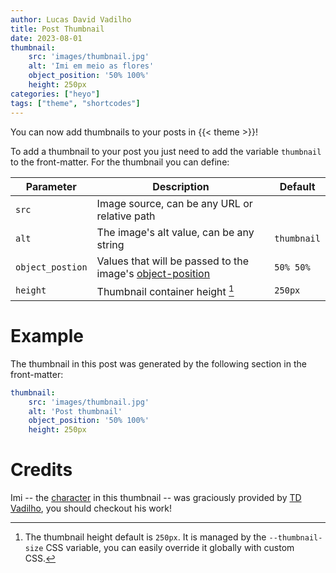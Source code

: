 ```yaml
---
author: Lucas David Vadilho
title: Post Thumbnail
date: 2023-08-01
thumbnail:
    src: 'images/thumbnail.jpg'
    alt: 'Imi em meio as flores'
    object_position: '50% 100%'
    height: 250px
categories: ["heyo"]
tags: ["theme", "shortcodes"]
---
```


You can now add thumbnails to your posts in {{< theme >}}!

<!--more-->

To add a thumbnail to your post you just need to add the variable `thumbnail` to the front-matter. For the thumbnail you can define:

| Parameter | Description | Default |
| --- | --- | --- |
| `src` | Image source, can be any URL or relative path | |
| `alt` | The image's alt value, can be any string | `thumbnail` |
| `object_postion` | Values that will be passed to the image's [object-position](https://developer.mozilla.org/en-US/docs/Web/CSS/object-position) | `50% 50%` |
| `height` | Thumbnail container height [^1] | `250px` |

[^1]: The thumbnail height default is `250px`. It is managed by the `--thumbnail-size` CSS variable, you can easily override it globally with custom CSS.

# Example

The thumbnail in this post was generated by the following section in the front-matter:

```yaml
thumbnail:
    src: 'images/thumbnail.jpg'
    alt: 'Post thumbnail'
    object_position: '50% 100%'
    height: 250px
```

# Credits

Imi -- the [character](https://www.tdvadilho.com/portfolio/?id=imiFlores) in this thumbnail -- was graciously provided by [TD Vadilho](https://www.tdvadilho.com/), you should checkout his work!